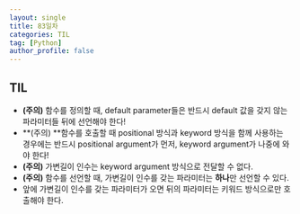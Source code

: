 ```yaml
---
layout: single
title: 83일차
categories: TIL
tag: [Python]
author_profile: false
---
```


## TIL

* **(주의)** 함수를 정의할 때, default parameter들은 반드시 default 값을 갖지 않는 파라미터들 뒤에 선언해야 한다!
* **(주의) **함수를 호출할 때 positional 방식과 keyword 방식을 함께 사용하는 경우에는 반드시 positional argument가 먼저, keyword argument가 나중에 와야 한다! 
* **(주의)** 가변길이 인수는 keyword argument 방식으로 전달할 수 없다.
* **(주의)** 함수를 선언할 때, 가변길이 인수를 갖는 파라미터는 **하나**만 선언할 수 있다.
* 앞에 가변길이 인수를 갖는 파라미터가 오면 뒤의 파라미터는 키워드 방식으로만 호출해야 한다.